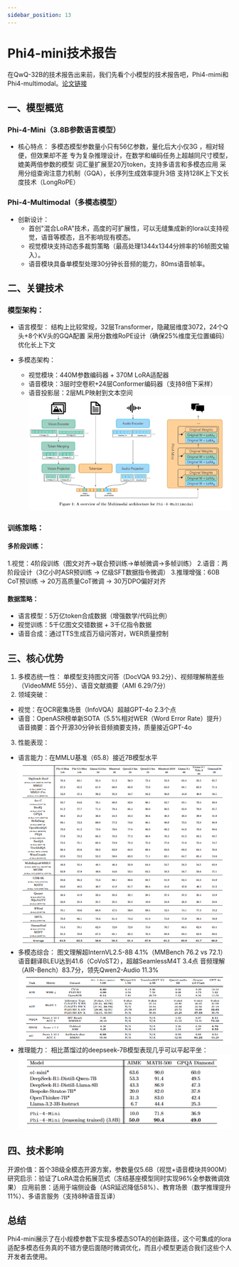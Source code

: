 ```yaml
---
sidebar_position: 13
---
```

# Phi4-mini技术报告
在QwQ-32B的技术报告出来前，我们先看个小模型的技术报告吧，Phi4-mimi和Phi4-multimodal。[论文链接](https://arxiv.org/pdf/2503.01743)
## 一、模型概览
### Phi-4-Mini（3.8B参数语言模型）
- 核心特点：
多模态模型参数量小只有56亿参数，量化后大小仅3G ，相对轻便，但效果却不差
专为复杂推理设计，在数学和编码任务上超越同尺寸模型，媲美两倍参数的模型
词汇量扩展至20万token，支持多语言和多模态应用
采用分组查询注意力机制（GQA），长序列生成效率提升3倍
支持128K上下文长度技术（LongRoPE）
###  Phi-4-Multimodal（多模态模型）

- 创新设计：
    - 首创"混合LoRA"技术，高度的可扩展性，可以无缝集成新的lora以支持视觉，语音等模态，且不影响现有模态。
    - 视觉模块支持动态多裁剪策略（最高处理1344x1344分辨率的16帧图文输入）。
    - 语音模块具备单模型处理30分钟长音频的能力，80ms语音帧率。
## 二、关键技术
### 模型架构：

- 语言模型：
结构上比较常规，32层Transformer，隐藏层维度3072，24个Q头+8个KV头的GQA配置
采用分数维RoPE设计（确保25%维度无位置编码）优化长上下文

- 多模态架构：
    - 视觉模块：440M参数编码器 + 370M LoRA适配器
    - 语音模块：3层时空卷积+24层Conformer编码器（支持8倍下采样）
    - 语音投影层：2层MLP映射到文本空间
![多模态架构](img/Phi4-mini-multimodel.png)
### 训练策略：
#### 多阶段训练：
1.视觉：4阶段训练（图文对齐→联合预训练→单帧微调→多帧训练）
2.语音：两阶段设计（3亿小时ASR预训练 → 亿级SFT数据指令微调）
3.推理增强：60B CoT预训练 → 20万高质量CoT微调 → 30万DPO偏好对齐
#### 数据策略：
- 语言模型：5万亿token合成数据（增强数学/代码比例）
- 视觉训练：5千亿图文交错数据 + 3千亿指令数据
- 语音合成：通过TTS生成百万级问答对，WER质量控制
## 三、核心优势
1. 多模态统一性：
单模型支持图文问答（DocVQA 93.2分）、视频理解稍差些（VideoMME 55分）、语音文献摘要（AMI 6.29/7分）
2. 领域突破：
- 视觉：在OCR密集场景（InfoVQA）超越GPT-4o 2.3个点
- 语音：OpenASR榜单新SOTA（5.5%相对WER（Word Error Rate）提升）
语音摘要：首个开源30分钟长音频摘要支持，质量接近GPT-4o
3. 性能表现：
- 语言能力：在MMLU基准（65.8）接近7B模型水平
![语言能力](img/Phi4-mini-language-perf.png)
- 多模态综合：
图文理解超InternVL2.5-8B 4.1%（MMBench 76.2 vs 72.1）
语音翻译BLEU达到41.6（CoVoST2），超越SeamlessM4T 3.4点
音频理解（AIR-Bench）83.7分，领先Qwen2-Audio 11.3%
![语音能力](img/Phi4-mini-speach_benchmark.png)
- 推理能力：
相比蒸馏过的deepseek-7B模型表现几乎可以平起平坐：
![推理能力](img/Phi4-mini-reasoning_perf.png)
## 四、技术影响
开源价值：首个3B级全模态开源方案，参数量仅5.6B（视觉+语音模块共900M）
研究启示：验证了LoRA混合拓展范式（冻结基座模型同时实现96%全参数微调效果）
应用前景：适用于端侧设备（ASR延迟降低58%）、教育场景（数学推理提升11%）、多语言服务（支持8种语音互译）
## 总结
Phi4-mini展示了在小规模参数下实现多模态SOTA的创新路径，这个可集成的lora适配多模态任务真的不错方便后面随时微调优化，而且小模型更适合我们这些个人开发者去使用。